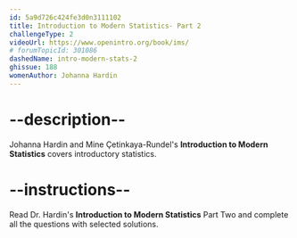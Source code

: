 ```yaml
---
id: 5a9d726c424fe3d0n3111102
title: Introduction to Modern Statistics- Part 2
challengeType: 2
videoUrl: https://www.openintro.org/book/ims/
# forumTopicId: 301086
dashedName: intro-modern-stats-2
ghissue: 188
womenAuthor: Johanna Hardin
---
```


# --description--

Johanna Hardin and Mine Çetinkaya-Rundel's __Introduction to Modern Statistics__ covers introductory statistics.

# --instructions--

Read Dr. Hardin's __Introduction to Modern Statistics__ Part Two and complete all the questions with selected solutions.